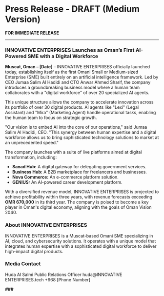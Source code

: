 # Press Release - DRAFT (Medium Version)

**FOR IMMEDIATE RELEASE**

---

### **INNOVATIVE ENTERPRISES Launches as Oman’s First AI-Powered SME with a Digital Workforce**

**Muscat, Oman – [Date]** – INNOVATIVE ENTERPRISES officially launched today, establishing itself as the first Omani Small or Medium-sized Enterprise (SME) built entirely on an artificial intelligence framework. Led by CEO Jumaa Salim Al Hadidi and CTO Anwar Ahmed Sharif, the company introduces a groundbreaking business model where a human team collaborates with a "digital workforce" of over 20 specialized AI agents.

This unique structure allows the company to accelerate innovation across its portfolio of over 30 digital products. AI agents like "Lexi" (Legal Assistant) and "Mira" (Marketing Agent) handle operational tasks, enabling the human team to focus on strategic growth.

"Our vision is to embed AI into the core of our operations," said Jumaa Salim Al Hadidi, CEO. "This synergy between human expertise and a digital workforce allows us to bring sophisticated technology solutions to market at an unprecedented speed."

The company launches with a suite of live platforms aimed at digital transformation, including:
-   **Sanad Hub:** A digital gateway for delegating government services.
-   **Business Hub:** A B2B marketplace for freelancers and businesses.
-   **Nova Commerce:** An e-commerce platform solution.
-   **GENIUS:** An AI-powered career development platform.

With a diversified revenue model, INNOVATIVE ENTERPRISES is projected to achieve profitability within three years, with revenue forecasts exceeding **OMR 670,000** in its third year. The company is poised to become a key player in Oman's digital economy, aligning with the goals of Oman Vision 2040.

### **About INNOVATIVE ENTERPRISES**
INNOVATIVE ENTERPRISES is a Muscat-based Omani SME specializing in AI, cloud, and cybersecurity solutions. It operates with a unique model that integrates human expertise with a sophisticated digital workforce to deliver high-impact digital products.

### **Media Contact**
Huda Al Salmi
Public Relations Officer
huda@INNOVATIVE ENTERPRISES.tech
+968 [Phone Number]

**###**
